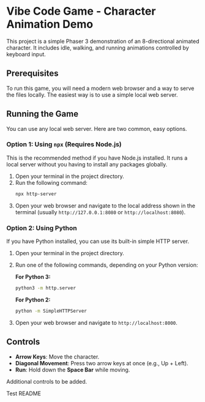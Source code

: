 # Vibe Code Game - Character Animation Demo

This project is a simple Phaser 3 demonstration of an 8-directional animated character. It includes idle, walking, and running animations controlled by keyboard input.

## Prerequisites

To run this game, you will need a modern web browser and a way to serve the files locally. The easiest way is to use a simple local web server.

## Running the Game

You can use any local web server. Here are two common, easy options.

### Option 1: Using `npx` (Requires Node.js)

This is the recommended method if you have Node.js installed. It runs a local server without you having to install any packages globally.

1.  Open your terminal in the project directory.
2.  Run the following command:
    ```bash
    npx http-server
    ```
3.  Open your web browser and navigate to the local address shown in the terminal (usually `http://127.0.0.1:8080` or `http://localhost:8080`).

### Option 2: Using Python

If you have Python installed, you can use its built-in simple HTTP server.

1.  Open your terminal in the project directory.
2.  Run one of the following commands, depending on your Python version:

    **For Python 3:**
    ```bash
    python3 -m http.server
    ```

    **For Python 2:**
    ```bash
    python -m SimpleHTTPServer
    ```
3.  Open your web browser and navigate to `http://localhost:8000`.

## Controls

*   **Arrow Keys**: Move the character.
*   **Diagonal Movement**: Press two arrow keys at once (e.g., Up + Left).
*   **Run**: Hold down the **Space Bar** while moving. 

Additional controls to be added.

Test README